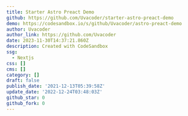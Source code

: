 ```yaml
---
title: Starter Astro Preact Demo
github: https://github.com/Uvacoder/starter-astro-preact-demo
demo: https://codesandbox.io/s/github/Uvacoder/astro-preact-demo
author: Uvacoder
author_link: https://github.com/Uvacoder
date: 2023-11-30T14:37:21.860Z
description: Created with CodeSandbox
ssg:
  - Nextjs
css: []
cms: []
category: []
draft: false
publish_date: '2021-12-13T05:39:58Z'
update_date: '2022-12-24T03:48:03Z'
github_star: 0
github_fork: 0
---
```

